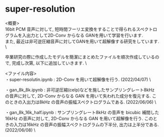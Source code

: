 # super-resolution
<概要> \
16bit PCM 音声に対して, 短時間フーリエ変換をすることで得られるスペクトログラムを入出力として2D-Conv からなる GANを用いて学習を行います. \
また, 最近は非可逆圧縮音声に対してGANを用いて超解像する研究をしています. \

卒業研究の際に作成したモデルを簡潔にまとめたファイルを順次作成しているので, 完成し次第, 以下に追加していきます. \


<ファイル内容> \
・super-resolutin.ipynb : 2D-Conv を用いて超解像を行う. (2022/04/07) \

・gan_8k_8k.ipynb : 非可逆圧縮(celp)などを施したサンプリングレート8kHz の音声に対して, 2D-Conv からなる GAN を用いて失われた成分を復元する. このときの入出力は8kHz の音声の振幅スペクトログラムである. (2022/06/06) \

・gan_8k_16k_half.ipynb : サンプリングレート8kHz の音声を bicubic 補間した16kHz の音声に対して, 2D-Conv からなる GAN を用いて超解像を行う. このときの入力は16kHz の音声の振幅スペクトログラムの下半分, 出力は上半分である. (2022/06/08) \
